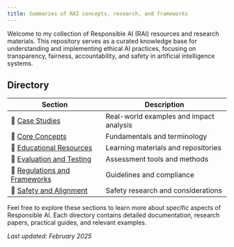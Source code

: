 ```yaml
---
title: Summaries of RAI concepts, research, and frameworks
---
```

Welcome to my collection of Responsible AI (RAI) resources and research materials. This repository serves as a curated knowledge base for understanding and implementing ethical AI practices, focusing on transparency, fairness, accountability, and safety in artificial intelligence systems.
## Directory

| Section                                                      | Description                             |
| ------------------------------------------------------------ | --------------------------------------- |
| 📁 [Case Studies](/Case-Studies)                             | Real-world examples and impact analysis |
| 📁 [Core Concepts](/Core-Concepts)                           | Fundamentals and terminology            |
| 📁 [Educational Resources](/Educational-Resources)           | Learning materials and repositories     |
| 📁 [Evaluation and Testing](/Evaluation-and-Testing)         | Assessment tools and methods            |
| 📁 [Regulations and Frameworks](/Regulations-and-Frameworks) | Guidelines and compliance               |
| 📁 [Safety and Alignment](/Safety-and-Alignment)             | Safety research and considerations      |

Feel free to explore these sections to learn more about specific aspects of Responsible AI. Each directory contains detailed documentation, research papers, practical guides, and relevant examples.

*Last updated: February 2025*